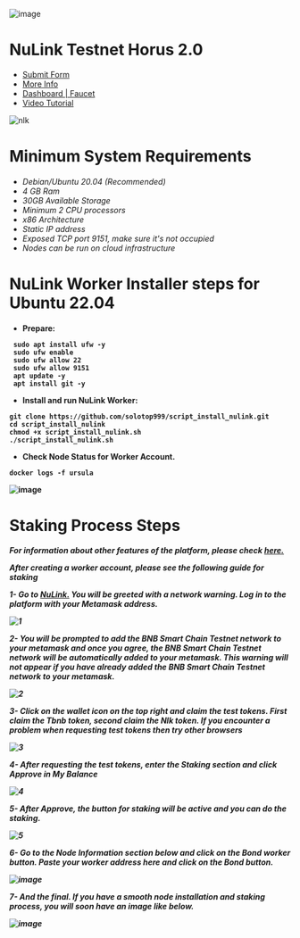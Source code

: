 ![image](https://github.com/solotop999/script_install_nulink/assets/24671262/91ecd6a7-0432-4686-a748-21c250979320)
# NuLink Testnet Horus 2.0
- [Submit Form](https://docs.google.com/forms/d/e/1FAIpQLSdY2eXwQD-tKvJ_Ug-6hgdcWK_wUOZjXeJknw5XWSEO8gzJ2w/viewform)
- [More Info](https://www.nulink.org/blog-posts/nulink-testnet-horus-2-0-phase-one-testing-rules)
- [Dashboard | Faucet](https://dashboard.testnet.nulink.org/)
- [Video Tutorial](https://x.com/solotop999/status/1742176214155198899?s=20)

![nlk](https://github.com/Lorento34/NuLink-Testnet-Horus-2.0/assets/84406096/5942336a-d881-4c50-8504-63fc6609c957)


<h1>Minimum System Requirements<h6>

 - Debian/Ubuntu 20.04 (Recommended)
 - 4 GB Ram
 - 30GB Available Storage
 - Minimum 2 CPU processors
 - x86 Architecture
 - Static IP address
 - Exposed TCP port 9151, make sure it's not occupied
 - Nodes can be run on cloud infrastructure

<h1> NuLink Worker Installer steps for Ubuntu 22.04<h4>



- Prepare:
  
```
 sudo apt install ufw -y
 sudo ufw enable
 sudo ufw allow 22
 sudo ufw allow 9151
 apt update -y
 apt install git -y
```


- Install and run NuLink Worker:
  
```
git clone https://github.com/solotop999/script_install_nulink.git
cd script_install_nulink
chmod +x script_install_nulink.sh
./script_install_nulink.sh
```



- Check Node Status for Worker Account.
  
```
docker logs -f ursula
```

![image](https://github.com/solotop999/script_install_nulink/assets/24671262/5801474f-e532-45f5-88ad-ca26c83da01c)



<h1>Staking Process Steps<h5>
  
For information about other features of the platform, please check <a href="https://docs.nulink.org/products/stakers">here.</a>
  
After creating a worker account, please see the following guide for staking


1- Go to <a href="https://dashboard.testnet.nulink.org/">NuLink.</a> You will be greeted with a network warning. Log in to the platform with your Metamask address.

![1](https://github.com/Lorento34/NuLink-Testnet-Horus-2.0/assets/84406096/2437ff81-1e2a-4ba3-9795-7231d654c6dc)



2- You will be prompted to add the BNB Smart Chain Testnet network to your metamask and once you agree, the BNB Smart Chain Testnet network will be automatically added to your metamask. This warning will not appear if you have already added the BNB Smart Chain Testnet network to your metamask. 

![2](https://github.com/Lorento34/NuLink-Testnet-Horus-2.0/assets/84406096/92d52ead-f494-4611-b2c3-6e87e4ee71fe)



3- Click on the wallet icon on the top right and claim the test tokens. First claim the Tbnb token, second claim the Nlk token. If you encounter a problem when requesting test tokens then try other browsers

![3](https://github.com/Lorento34/NuLink-Testnet-Horus-2.0/assets/84406096/519736ab-fce9-4ba7-a288-3cb5d4315e1c)


4- After requesting the test tokens, enter the Staking section and click Approve in My Balance


![4](https://github.com/Lorento34/NuLink-Testnet-Horus-2.0/assets/84406096/5cd508f6-a9c4-4aab-82e1-45255020cf18)


5- After Approve, the button for staking will be active and you can do the staking.

![5](https://github.com/Lorento34/NuLink-Testnet-Horus-2.0/assets/84406096/7cb38f2f-a0a6-4e08-a582-f9847377b914)

6- Go to the Node Information section below and click on the Bond worker button. Paste your worker address here and click on the Bond button.

![image](https://github.com/solotop999/script_install_nulink/assets/24671262/665c9edc-b01a-41d0-9811-b1cc6e28aa55)



7- And the final. If you have a smooth node installation and staking process, you will soon have an image like below.

![image](https://github.com/solotop999/script_install_nulink/assets/24671262/c853dc7e-d324-4eb1-ae52-a58db6c39ab0)






























